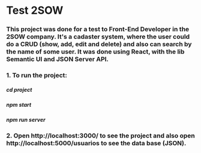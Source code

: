 # Test 2SOW

### This project was done for a test to Front-End Developer in the 2SOW company. It's a cadaster system, where the user could do a CRUD (show, add, edit and delete) and also can search by the name of some user. It was done using React, with the lib Semantic UI and JSON Server API.

### 1. To run the project:

##### cd project

##### npm start

##### npm run server

### 2. Open http://localhost:3000/ to see the project and also open http://localhost:5000/usuarios to see the data base (JSON).
